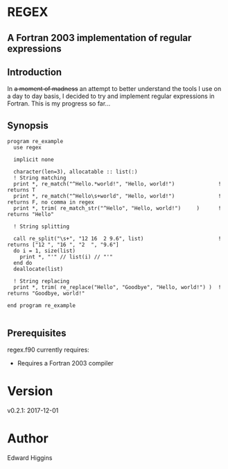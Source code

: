 # REGEX
## A Fortran 2003 implementation of regular expressions

## Introduction
In ~~a moment of madness~~ an attempt to better understand the tools I use on
a day to day basis, I decided to try and implement regular expressions in
Fortran. This is my progress so far...

## Synopsis

```Fortran
program re_example
  use regex

  implicit none
  
  character(len=3), allocatable :: list(:)
  ! String matching
  print *, re_match("^Hello.*world!", "Hello, world!")              ! returns T
  print *, re_match("^Hello\s+world", "Hello, world!")              ! returns F, no comma in regex
  print *, trim( re_match_str("^Hello", "Hello, world!")     )      ! returns "Hello"
  
  ! String splitting

  call re_split("\s+", "12 16  2 9.6", list)                        ! returns ["12 ", "16 ", "2  ", "9.6"]
  do i = 1, size(list)
    print *, "'" // list(i) // "'"
  end do
  deallocate(list)
  
  ! String replacing
  print *, trim( re_replace("Hello", "Goodbye", "Hello, world!") )  ! returns "Goodbye, world!"
  
end program re_example
  
```

## Prerequisites
regex.f90 currently requires:

  - Requires a Fortran 2003 compiler

# Version
v0.2.1: 2017-12-01

# Author
Edward Higgins
